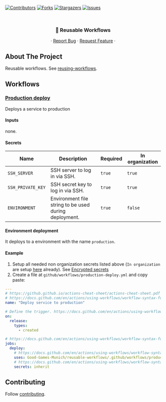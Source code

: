 [![Contributors][contributors-shield]][contributors-url]
[![Forks][forks-shield]][forks-url]
[![Stargazers][stars-shield]][stars-url]
[![Issues][issues-shield]][issues-url]

<!-- PROJECT HEADER -->
<br />
<p align="center">
  <h3 align="center">🏃 Reusable Workflows</h3>

  <p align="center">
    ·
    <a href="https://github.com/Good-Games-Munich/reusable-workflows/issues">Report Bug</a>
    ·
    <a href="https://github.com/Good-Games-Munich/reusable-workflows/issues">Request Feature</a>
    ·
  </p>
</p>

<!-- ABOUT THE PROJECT -->

## About The Project

Reusable workflows. See [reusing-workflows](https://docs.github.com/en/actions/using-workflows/reusing-workflows).

## Workflows

### [Production deploy](.github/workflows/production-deploy.yml)

Deploys a service to production

#### Inputs

none.

#### Secrets

| Name              | Description                                           | Required | In organization |
| ----------------- | ----------------------------------------------------- | -------- | --------------- |
| `SSH_SERVER`      | SSH server to log in via SSH.                         | `true`   | `true`          |
| `SSH_PRIVATE_KEY` | SSH secret key to log in via SSH.                     | `true`   | `true`          |
| `ENVIRONMENT`     | Environment file string to be used during deployment. | `true`   | `false`         |

#### Environment deployment

It deploys to a environment with the name `production`.

#### Example

1. Setup all needed non organization secrets listed above (`In organization` are setup [here](https://github.com/organizations/Good-Games-Munich/settings/secrets/actions) already). See [Encrypted secrets](https://docs.github.com/en/actions/security-guides/encrypted-secrets)
2. Create a file at `github/workflows/production-deploy.yml` and copy paste:

```yaml
---
# https://github.github.io/actions-cheat-sheet/actions-cheat-sheet.pdf
# https://docs.github.com/en/actions/using-workflows/workflow-syntax-for-github-actions#name
name: "Deploy service to production"

# Define the trigger. https://docs.github.com/en/actions/using-workflows/workflow-syntax-for-github-actions#on
on:
  release:
    types:
      - created

# https://docs.github.com/en/actions/using-workflows/workflow-syntax-for-github-actions#jobs
jobs:
  deploy:
    # https://docs.github.com/en/actions/using-workflows/workflow-syntax-for-github-actions#jobsjob_idstepsuses
    uses: Good-Games-Munich/reusable-workflows/.github/workflows/production-deploy.yml@main
    # https://docs.github.com/en/actions/using-workflows/workflow-syntax-for-github-actions#jobsjob_idsecretsinherit
    secrets: inherit
```

<!-- CONTRIBUTING -->

## Contributing

Follow [contributing](https://github.com/Good-Games-Munich/.github/wiki/workflows#contributing).

<!-- MARKDOWN LINKS & IMAGES -->
<!-- https://www.markdownguide.org/basic-syntax/#reference-style-links -->

[contributors-shield]: https://img.shields.io/github/contributors/Good-Games-Munich/reusable-workflows.svg?style=flat-square
[contributors-url]: https://github.com/Good-Games-Munich/reusable-workflows/graphs/contributors
[forks-shield]: https://img.shields.io/github/forks/Good-Games-Munich/reusable-workflows.svg?style=flat-square
[forks-url]: https://github.com/Good-Games-Munich/reusable-workflows/network/members
[stars-shield]: https://img.shields.io/github/stars/Good-Games-Munich/reusable-workflows.svg?style=flat-square
[stars-url]: https://github.com/Good-Games-Munich/reusable-workflows/stargazers
[issues-shield]: https://img.shields.io/github/issues/Good-Games-Munich/reusable-workflows.svg?style=flat-square
[issues-url]: https://github.com/Good-Games-Munich/reusable-workflows/issues
